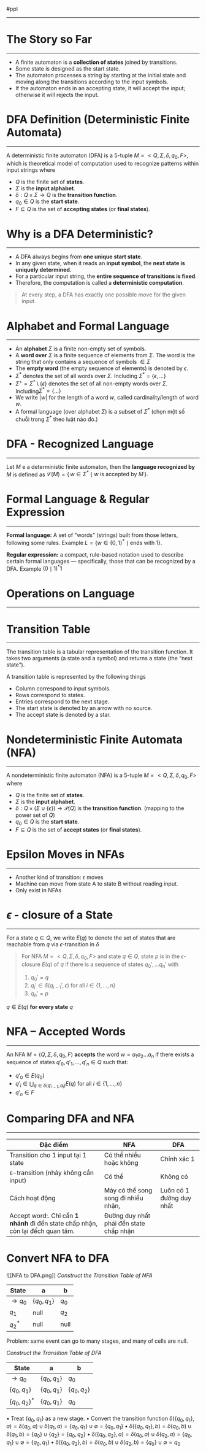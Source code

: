 #ppl 
___
# The Story so Far
---
- A finite automaton is a **collection of states** joined by transitions. 
- Some state is designed as the start state.
- The automaton processes a string by starting at the initial state and moving along the transitions according to the input symbols.
- If the automaton ends in an accepting state, it will accept the input; otherwise it will rejects the input.

# DFA Definition (Deterministic Finite Automata)
---
A deterministic finite automaton (DFA) is a 5-tuple $M=<Q,\Sigma,\delta,q_0,F>$, which is theoretical model of computation used to recognize patterns within input strings where
- $Q$ is the finite set of **states**.
- $\Sigma$ is the **input alphabet**.
- $\delta: Q \times \Sigma \rightarrow Q$ is the **transition function**.
- $q_0 \in Q$ is the **start state**.
- $F \subseteq Q$ is the set of **accepting states** (or **final states**).

# Why is a DFA Deterministic?
---
- A DFA always begins from **one unique start state**.
- In any given state, when it reads an **input symbol**, the **next state is uniquely determined**.
- For a particular input string, the **entire sequence of transitions is fixed**.
- Therefore, the computation is called a **deterministic computation**.

> At every step, a DFA has exactly one possible move for the given input.

# Alphabet and Formal Language
---
- An **alphabet** $\Sigma$ is a finite non-empty set of symbols. 
- A **word over** $\Sigma$ is a finite sequence of elements from $\Sigma$. The word is the string that only contains a sequence of symbols $\in \Sigma$
- The **empty word** (the empty sequence of elements) is denoted by $\epsilon$.
- ${\Sigma}^*$ denotes the set of all words over $\Sigma$. Including $\Sigma^*=\{\epsilon, \dots\}$
- ${\Sigma}^+={\Sigma}^* \setminus \{\epsilon\}$ denotes the set of all non-empty words over $\Sigma$. Including$\Sigma^*=\{ \dots\}$
- We write $|w|$  for the length of a word $w$, called cardinality/length of word $w$.
- A formal language (over alphabet $\Sigma$) is a subset of ${\Sigma}^*$ (chọn một số chuỗi trong ${\Sigma}^*$ theo luật nào đó.)

# DFA - Recognized Language
---
Let $M$ e a deterministic finite automaton, then the **language recognized by** $M$  is defined as $\mathcal{L}(M) = \{\, w \in \Sigma^* \mid w \text{ is accepted by } M \,\}.$ 

# Formal Language & Regular Expression
---
**Formal language:** A set of "words" (strings) built from those letters, following some rules. Example $L=\{w \in \{0,1\}^* \mid \text{ends with 1}\}$.

**Regular expression:** a compact, rule-based notation used to describe certain formal languages — specifically, those that can be recognized by a DFA. Example $(0 \mid 1)^*1$

# Operations on Language
---

# Transition Table
---
The transition table is a tabular representation of the transition function. It takes two arguments (a state and a symbol) and returns a state (the “next state”).

A transition table is represented by the following things
- Column correspond to input symbols.
- Rows correspond to states.
- Entries correspond to the next stage.
- The start state is denoted by an arrow with no source.
- The accept state is denoted by a star.
# Nondeterministic Finite Automata (NFA)
---
A nondeterministic finite automaton (NFA) is a 5-tuple $M=<Q,\Sigma,\delta,q_0,F>$ where
- $Q$ is the finite set of **states**.
- $\Sigma$ is the **input alphabet**.
- $\delta: Q \times (\Sigma \cup \{\epsilon\}) \rightarrow \mathcal{P}(Q)$ is the **transition function**. (mapping to the power set of $Q$)
- $q_0 \in Q$ is the **start state**.
- $F \subseteq Q$ is the set of **accept states** (or **final states**).
# Epsilon Moves in NFAs
---
- Another kind of transition: $\epsilon$ moves
- Machine can move from state A to state B without reading input.
- Only exist in NFAs

# $\epsilon$ - closure of a State
---
For a state $q \in Q$, we write $E(q)$ to denote the set of states that are reachable from $q$ via $\epsilon$-transition in $\delta$

> For NFA $M=<Q,\Sigma,\delta,q_0,F>$ and state $q \in Q$, state $p$ is in the $\epsilon$-closure $E(q)$ of $q$ if there is a sequence of states $q_0',...q_n'$ with 
> 1. $q_0'=q$
> 2. $q_i' \in \delta(q_{i-1}',\epsilon)$  for all $i \in \{1,...,n\}$
> 3. $q_n'=p$

$q\in E(q)$ **for every state** $q$

# NFA – Accepted Words
---

An NFA $M = \langle Q, \Sigma, \delta, q_0, F \rangle$ **accepts** the word $w = a_1 a_2 \ldots a_n$ if there exists a sequence of states $q'_0, q'_1, \ldots, q'_n \in Q$ such that:
- $q'_0 \in E(q_0)$  
- $q'_i \in \bigcup_{q \in \delta(q'_{i-1}, a_i)} E(q)$ for all $i \in \{1, \ldots, n\}$  
- $q'_n \in F$

# Comparing DFA and NFA
---

| Đặc điểm                                                                         | NFA                                     | DFA                      |
| -------------------------------------------------------------------------------- | --------------------------------------- | ------------------------ |
| Transition cho 1 input tại 1 state                                               | Có thể nhiều hoặc không                 | Chính xác 1              |
| ε-transition (nhảy không cần input)                                              | Có thể                                  | Không có                 |
| Cách hoạt động                                                                   | Máy có thể song song đi nhiều nhận,     | Luôn có 1 đường duy nhất |
| Accept word:. Chỉ cần **1 nhánh** đi đến state chấp nhận, còn lại đếch quan tâm. | Đường duy nhất phải đến state chấp nhận |                          |
# Convert NFA to DFA
![[NFA to DFA.png]]
*Construct the Transition Table of NFA*

| State             | a             | b     |
| ----------------- | ------------- | ----- |
| $\rightarrow q_0$ | $\{q_0,q_1\}$ | $q_0$ |
| $q_1$             | null          | $q_2$ |
| $q_2^*$           | null          | null  |
Problem: same event can go to many stages, and many of cells are null.

*Construct the Transition Table of DFA*

| State             | a             | b             |
| ----------------- | ------------- | ------------- |
| $\rightarrow q_0$ | $\{q_0,q_1\}$ | $q_0$         |
| $\{q_0,q_1\}$     | $\{q_0,q_1\}$ | $\{q_0,q_2\}$ |
| $\{q_0,q_2\}^*$   | $\{q_0,q_1\}$ | $q_0$         |
•  Treat $\{q_0,q_1\}$ as a new stage.
•  Convert the transition function $\delta(\{q_0,q_1\},a)=\delta(q_0,a) \cup \delta(q_1,a)=\{q_0,q_1\} \cup \emptyset=\{q_0,q_1\}$
•  $\delta(\{q_0,q_1\},b)=\delta(q_0,b) \cup \delta(q_1,b)=\{q_0\} \cup \{q_2\}=\{q_0,q_2\}$
•  $\delta(\{q_0,q_2\},a)=\delta(q_0,a) \cup \delta(q_2,a)=\{q_0,q_1\} \cup \emptyset=\{q_0,q_1\}$
•  $\delta(\{q_0,q_2\},b)=\delta(q_0,b) \cup \delta(q_2,b)=\{q_0\} \cup \emptyset=q_0$